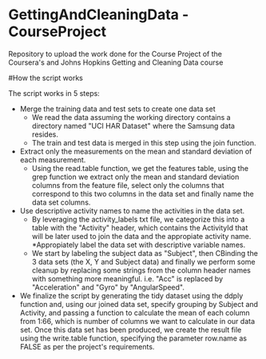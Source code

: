 # GettingAndCleaningData - CourseProject
Repository to upload the work done for the Course Project of the Coursera's and Johns Hopkins Getting and Cleaning Data course

#How the script works

The script works in 5 steps:
* Merge the training data and test sets to create one data set
  * We read the data assuming the working directory contains a directory named "UCI HAR Dataset" where the Samsung data resides.
  * The train and test data is merged in this step using the join function.
* Extract only the measurements on the mean and standard deviation of each measurement.
  * Using the read.table function, we get the features table, using the grep function we extract only the mean and standard deviation columns from the feature file, select only the columns that correspond to this two columns in the data set and finally name the data set columns.
* Use descriptive activity names to name the activities in the data set.
  * By leveraging the activity_labels txt file, we categorize this into a table with the "Activity" header, which contains the ActivityId that will be later used to join the data and the appropiate activity name.
*Appropiately label the data set with descriptive variable names.
   * We start by labeling the subject data as "Subject", then CBinding the 3 data sets (the X, Y and Subject data) and finally we perform some cleanup by replacing some strings from the column header names with something more meaningful. i.e. "Acc" is replaced by "Acceleration" and "Gyro" by "AngularSpeed".
* We finalize the script by generating the tidy dataset using the ddply function and, using our joined data set, specify grouping by Subject and Activity, and passing a function to calculate the mean of each column from 1:66, which is number of columns we want to calculate in our data set. Once this data set has been produced, we create the result file using the write.table function, specifying the parameter row.name as FALSE as per the project's requirements.
